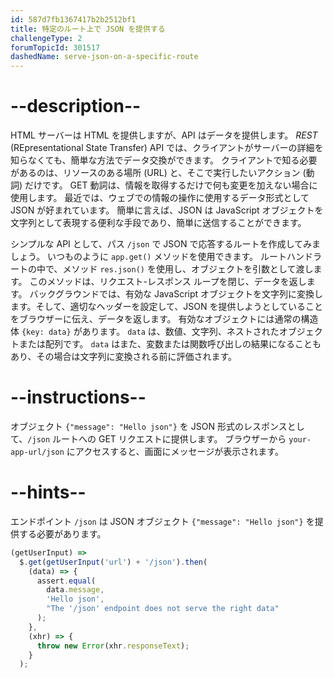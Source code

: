 ```yaml
---
id: 587d7fb1367417b2b2512bf1
title: 特定のルート上で JSON を提供する
challengeType: 2
forumTopicId: 301517
dashedName: serve-json-on-a-specific-route
---
```


# --description--

HTML サーバーは HTML を提供しますが、API はデータを提供します。 <dfn>REST</dfn> (REpresentational State Transfer) API では、クライアントがサーバーの詳細を知らなくても、簡単な方法でデータ交換ができます。 クライアントで知る必要があるのは、リソースのある場所 (URL) と、そこで実行したいアクション (動詞) だけです。 GET 動詞は、情報を取得するだけで何も変更を加えない場合に使用します。 最近では、ウェブでの情報の操作に使用するデータ形式として JSON が好まれています。 簡単に言えば、JSON は JavaScript オブジェクトを文字列として表現する便利な手段であり、簡単に送信することができます。

シンプルな API として、パス `/json` で JSON で応答するルートを作成してみましょう。 いつものように `app.get()` メソッドを使用できます。 ルートハンドラートの中で、メソッド `res.json()` を使用し、オブジェクトを引数として渡します。 このメソッドは、リクエスト-レスポンス ループを閉じ、データを返します。 バックグラウンドでは、有効な JavaScript オブジェクトを文字列に変換します。そして、適切なヘッダーを設定して、JSON を提供しようとしていることをブラウザーに伝え、データを返します。 有効なオブジェクトには通常の構造体 `{key: data}` があります。 `data` は、数値、文字列、ネストされたオブジェクトまたは配列です。 `data` はまた、変数または関数呼び出しの結果になることもあり、その場合は文字列に変換される前に評価されます。

# --instructions--

オブジェクト `{"message": "Hello json"}` を JSON 形式のレスポンスとして、`/json` ルートへの GET リクエストに提供します。 ブラウザーから `your-app-url/json` にアクセスすると、画面にメッセージが表示されます。

# --hints--

エンドポイント `/json` は JSON オブジェクト `{"message": "Hello json"}` を提供する必要があります。

```js
(getUserInput) =>
  $.get(getUserInput('url') + '/json').then(
    (data) => {
      assert.equal(
        data.message,
        'Hello json',
        "The '/json' endpoint does not serve the right data"
      );
    },
    (xhr) => {
      throw new Error(xhr.responseText);
    }
  );
```


